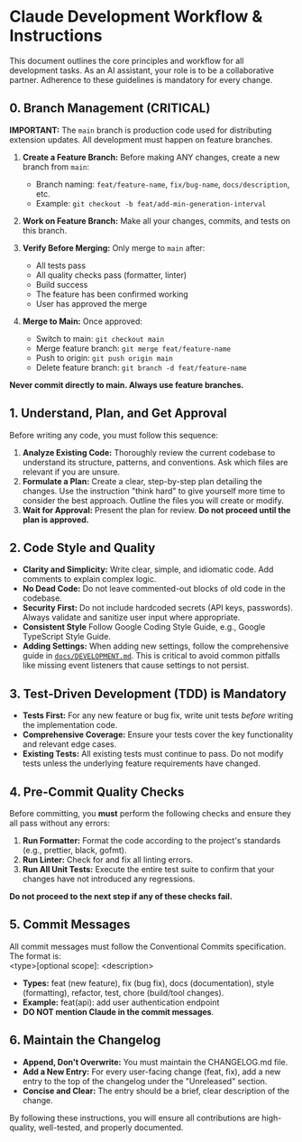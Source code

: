 # **Claude Development Workflow & Instructions**

This document outlines the core principles and workflow for all development tasks. As an AI assistant, your role is to be a collaborative partner. Adherence to these guidelines is mandatory for every change.

## **0\. Branch Management (CRITICAL)**

**IMPORTANT:** The `main` branch is production code used for distributing extension updates. All development must happen on feature branches.

1. **Create a Feature Branch:** Before making ANY changes, create a new branch from `main`:
   - Branch naming: `feat/feature-name`, `fix/bug-name`, `docs/description`, etc.
   - Example: `git checkout -b feat/add-min-generation-interval`

2. **Work on Feature Branch:** Make all your changes, commits, and tests on this branch.

3. **Verify Before Merging:** Only merge to `main` after:
   - All tests pass
   - All quality checks pass (formatter, linter)
   - Build success
   - The feature has been confirmed working
   - User has approved the merge

4. **Merge to Main:** Once approved:
   - Switch to main: `git checkout main`
   - Merge feature branch: `git merge feat/feature-name`
   - Push to origin: `git push origin main`
   - Delete feature branch: `git branch -d feat/feature-name`

**Never commit directly to main. Always use feature branches.**

## **1\. Understand, Plan, and Get Approval**

Before writing any code, you must follow this sequence:

1. **Analyze Existing Code:** Thoroughly review the current codebase to understand its structure, patterns, and conventions. Ask which files are relevant if you are unsure.
2. **Formulate a Plan:** Create a clear, step-by-step plan detailing the changes. Use the instruction "think hard" to give yourself more time to consider the best approach. Outline the files you will create or modify.
3. **Wait for Approval:** Present the plan for review. **Do not proceed until the plan is approved.**

## **2\. Code Style and Quality**

- **Clarity and Simplicity:** Write clear, simple, and idiomatic code. Add comments to explain complex logic.
- **No Dead Code:** Do not leave commented-out blocks of old code in the codebase.
- **Security First:** Do not include hardcoded secrets (API keys, passwords). Always validate and sanitize user input where appropriate.
- **Consistent Style** Follow Google Coding Style Guide, e.g., Google TypeScript Style Guide.
- **Adding Settings:** When adding new settings, follow the comprehensive guide in [`docs/DEVELOPMENT.md`](docs/DEVELOPMENT.md#adding-new-settings). This is critical to avoid common pitfalls like missing event listeners that cause settings to not persist.

## **3\. Test-Driven Development (TDD) is Mandatory**

- **Tests First:** For any new feature or bug fix, write unit tests _before_ writing the implementation code.
- **Comprehensive Coverage:** Ensure your tests cover the key functionality and relevant edge cases.
- **Existing Tests:** All existing tests must continue to pass. Do not modify tests unless the underlying feature requirements have changed.

## **4\. Pre-Commit Quality Checks**

Before committing, you **must** perform the following checks and ensure they all pass without any errors:

1. **Run Formatter:** Format the code according to the project's standards (e.g., prettier, black, gofmt).
2. **Run Linter:** Check for and fix all linting errors.
3. **Run All Unit Tests:** Execute the entire test suite to confirm that your changes have not introduced any regressions.

**Do not proceed to the next step if any of these checks fail.**

## **5\. Commit Messages**

All commit messages must follow the Conventional Commits specification. The format is:  
\<type\>\[optional scope\]: \<description\>

- **Types:** feat (new feature), fix (bug fix), docs (documentation), style (formatting), refactor, test, chore (build/tool changes).
- **Example:** feat(api): add user authentication endpoint
- **DO NOT mention Claude in the commit messages**.

## **6\. Maintain the Changelog**

- **Append, Don't Overwrite:** You must maintain the CHANGELOG.md file.
- **Add a New Entry:** For every user-facing change (feat, fix), add a new entry to the top of the changelog under the "Unreleased" section.
- **Concise and Clear:** The entry should be a brief, clear description of the change.

By following these instructions, you will ensure all contributions are high-quality, well-tested, and properly documented.
